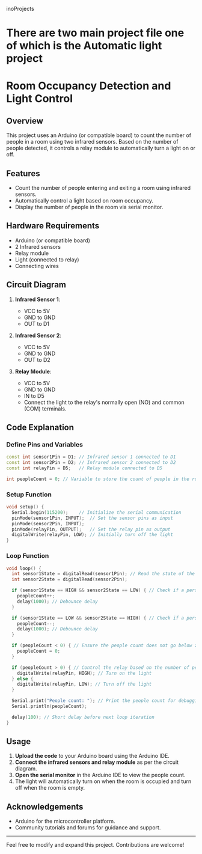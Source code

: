inoProjects
# There are two main project file one of which is the Automatic light project 
# Room Occupancy Detection and Light Control

## Overview

This project uses an Arduino (or compatible board) to count the number of people in a room using two infrared sensors. Based on the number of people detected, it controls a relay module to automatically turn a light on or off.

## Features

- Count the number of people entering and exiting a room using infrared sensors.
- Automatically control a light based on room occupancy.
- Display the number of people in the room via serial monitor.

## Hardware Requirements

- Arduino (or compatible board)
- 2 Infrared sensors
- Relay module
- Light (connected to relay)
- Connecting wires

## Circuit Diagram

1. **Infrared Sensor 1**:
   - VCC to 5V
   - GND to GND
   - OUT to D1

2. **Infrared Sensor 2**:
   - VCC to 5V
   - GND to GND
   - OUT to D2

3. **Relay Module**:
   - VCC to 5V
   - GND to GND
   - IN to D5
   - Connect the light to the relay's normally open (NO) and common (COM) terminals.

## Code Explanation

### Define Pins and Variables

```cpp
const int sensor1Pin = D1; // Infrared sensor 1 connected to D1
const int sensor2Pin = D2; // Infrared sensor 2 connected to D2
const int relayPin = D5;   // Relay module connected to D5

int peopleCount = 0; // Variable to store the count of people in the room
```

### Setup Function

```cpp
void setup() {
  Serial.begin(115200);    // Initialize the serial communication
  pinMode(sensor1Pin, INPUT);  // Set the sensor pins as input
  pinMode(sensor2Pin, INPUT);
  pinMode(relayPin, OUTPUT);   // Set the relay pin as output
  digitalWrite(relayPin, LOW); // Initially turn off the light
}
```

### Loop Function

```cpp
void loop() {
  int sensor1State = digitalRead(sensor1Pin); // Read the state of the sensors
  int sensor2State = digitalRead(sensor2Pin);

  if (sensor1State == HIGH && sensor2State == LOW) { // Check if a person has entered the room
    peopleCount++;
    delay(1000); // Debounce delay
  }

  if (sensor1State == LOW && sensor2State == HIGH) { // Check if a person has exited the room
    peopleCount--;
    delay(1000); // Debounce delay
  }

  if (peopleCount < 0) { // Ensure the people count does not go below zero
    peopleCount = 0;
  }

  if (peopleCount > 0) { // Control the relay based on the number of people in the room
    digitalWrite(relayPin, HIGH); // Turn on the light
  } else {
    digitalWrite(relayPin, LOW); // Turn off the light
  }

  Serial.print("People count: "); // Print the people count for debugging purposes
  Serial.println(peopleCount);

  delay(100); // Short delay before next loop iteration
}
```

## Usage

1. **Upload the code** to your Arduino board using the Arduino IDE.
2. **Connect the infrared sensors and relay module** as per the circuit diagram.
3. **Open the serial monitor** in the Arduino IDE to view the people count.
4. The light will automatically turn on when the room is occupied and turn off when the room is empty.


## Acknowledgements

- Arduino for the microcontroller platform.
- Community tutorials and forums for guidance and support.

---

Feel free to modify and expand this project. Contributions are welcome!
